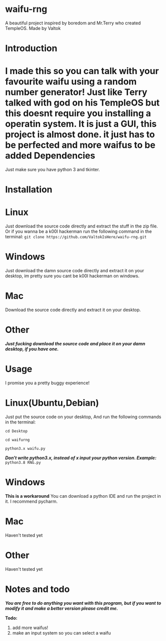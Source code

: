 # waifu-rng
A beautiful project inspired by boredom and Mr.Terry who created TempleOS. Made by Valtok

Introduction
============

I made this so you can talk with your favourite waifu using a random number generator! Just like Terry talked with god on his TempleOS but this doesnt require you installing a operatin system. It is just a GUI, this project is almost done. it just has to be perfected and more waifus to be added
Dependencies
============

Just make sure you have python 3 and tkinter.

Installation
===========

# Linux
Just download the source code directly and extract the stuff in the zip file. Or if you wanna be a k00l hackerman run the following command in the terminal:
`git clone https://github.com/ValtokIsHere/waifu-rng.git`

# Windows

Just download the damn source code directly and extract it on your desktop, im pretty sure you cant be k00l hackerman on windows.

# Mac

Download the source code directly and extract it on your desktop.

# Other

***Just fucking download the source code and place it on your damn desktop, if you have one.***

Usage
=====
I promise you a pretty buggy experience!

# Linux(Ubuntu,Debian)

Just put the source code on your desktop, And run the following commands in the terminal:

`cd Desktop`

`cd waifurng`

`python3.x waifu.py`

***Don't write python3.x, instead of x input your python version. Example:*** `python3.8 RNG.py`

# Windows

**This is a workaround** You can download a python IDE and run the project in it. I recommend pycharm.

# Mac

Haven't tested yet

# Other

Haven't tested yet

Notes and todo
==============

***You are free to do anything you want with this program, but if you want to modify it and make a better version please credit me.***

**Todo:**
1. add more waifus!
2. make an input system so you can select a waifu
